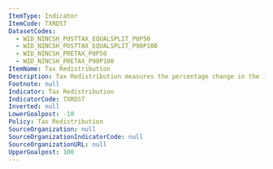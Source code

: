 ```yaml
---
ItemType: Indicator
ItemCode: TXRDST
DatasetCodes:
  - WID_NINCSH_POSTTAX_EQUALSPLIT_P0P50
  - WID_NINCSH_POSTTAX_EQUALSPLIT_P90P100
  - WID_NINCSH_PRETAX_P0P50
  - WID_NINCSH_PRETAX_P90P100
ItemName: Tax Redistribution 
Description: Tax Redistribution measures the percentage change in the income share ratio (a measure of the inequality of the income distribution) induced by the tax code.
Footnote: null
Indicator: Tax Redistribution
IndicatorCode: TXRDST 
Inverted: null
LowerGoalpost: -10
Policy: Tax Redistribution
SourceOrganization: null
SourceOrganizationIndicatorCode: null
SourceOrganizationURL: null
UpperGoalpost: 100
---
```


